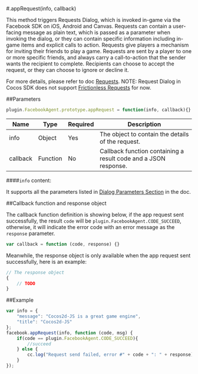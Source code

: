#.appRequest(info, callback)

This method triggers Requests Dialog, which is invoked in-game via the Facebook SDK on iOS, Android and Canvas. Requests can contain a user-facing message as plain text, which is passed as a parameter when invoking the dialog, or they can contain specific information including in-game items and explicit calls to action. Requests give players a mechanism for inviting their friends to play a game. Requests are sent by a player to one or more specific friends, and always carry a call-to-action that the sender wants the recipient to complete. Recipients can choose to accept the request, or they can choose to ignore or decline it.

For more details, please refer to doc [Requests](http://developers.facebook.com/docs/reference/dialogs/requests/).
NOTE: Request Dialog in Cocos SDK does not support [Frictionless Requests](http://developers.facebook.com/docs/games/requests/#frictionless-requests) for now. 

##Parameters

```javascript
plugin.FacebookAgent.prototype.appRequest = function(info, callback){}
```

|Name|Type|Required|Description|
|----|----|--------|-----------|
|info|Object|Yes|The object to contain the details of the request.|
|callback|Function|No|Callback function containing a result code and a JSON response.|

####`info` content:

It supports all the parameters listed in [Dialog Parameters Section](http://developers.facebook.com/docs/games/requests/#params) in the doc.

##Callback function and response object

The callback function definition is showing below, if the app request sent successfully, the result `code` will be `plugin.FacebookAgent.CODE_SUCCEED`, otherwise, it will indicate the error code with an error message as the `response` parameter.

```javascript
var callback = function (code, response) {}
```

Meanwhile, the response object is only available when the app request sent successfully, here is an example:

```javascript
// The response object 
{
    // TODO
}
```

##Example

```javascript
var info = {
    "message": "Cocos2d-JS is a great game engine",
    "title": "Cocos2d-JS"
};
facebook.appRequest(info, function (code, msg) {
    if(code == plugin.FacebookAgent.CODE_SUCCEED){
        //succeed
    } else {
        cc.log("Request send failed, error #" + code + ": " + response);
    }
});
```
